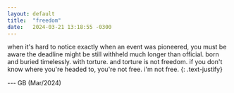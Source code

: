 ```yaml
---
layout: default
title:  "freedom"
date:   2024-03-21 13:18:55 -0300
---
```


when it's hard to notice exactly when an event was pioneered, you must be aware the deadline might be still withheld much longer than official. born and buried timelessly. with torture. and torture is not freedom. if you don't know where you're headed to, you're not free.
i'm not free.
{: .text-justify}

--- GB (Mar/2024)
